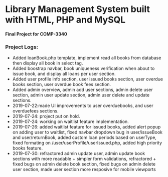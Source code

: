 
# Library Management System built with HTML, PHP and MySQL
#### Final Project for COMP-3340




### Project Logs:
* Added loanBook.php template, implement read all books from database then display all book in select tag.
* Added boostrap navbar, book uniqueness verification when about to issue book, and display all loans per user section.
* Added user profile info section, user issued books section, user overdue books section, user overdue book fees section.
* Added admin overview, admin add user sections, admin delete user section, admin user update section, admin user delete and update sections.
* 2019-07-22:made UI improvements to user overduebooks, and user overduefees sections.
* 2019-07-24: project put on hold.
* 2019-07-24: working on waitlist feature implementation.
* 2019-07-26: added waitlist feature for issued books, added alert popup on adding user to waitlist, fixed navbar dropdown bug in user/issueBook and user/returnBook, added custom loan periods based on userType, fixed formating on /user/userProfile/userIssued.php, added high priority books feature.
* 2019-07-30: refractored admin update user, admin update book sections with more readable + simpler form validations, refractored + fixed bugs on admin delete book section, fixed bugs on admin delete user section, made user section more resposive for mobile viewports

